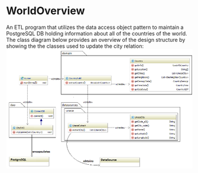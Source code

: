 # WorldOverview
An ETL program that utilizes the data access object pattern to maintain a PostgreSQL DB holding information about all of the countries of the world. 
The class diagram below provides an overview of the design structure by showing the the classes used to update the city relation:
![Alt text](class_diagram.png?raw=true "Class Diagram")
